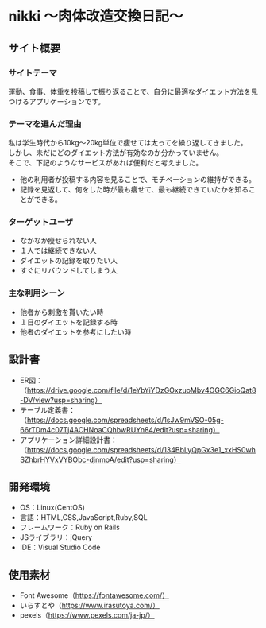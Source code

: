 # nikki 〜肉体改造交換日記〜

## サイト概要

### サイトテーマ
運動、食事、体重を投稿して振り返ることで、自分に最適なダイエット方法を見つけるアプリケーションです。

### テーマを選んだ理由
私は学生時代から10kg〜20kg単位で痩せては太ってを繰り返してきました。  
しかし、未だにどのダイエット方法が有効なのか分かっていません。  
そこで、下記のようなサービスがあれば便利だと考えました。  

- 他の利用者が投稿する内容を見ることで、モチベーションの維持ができる。
- 記録を見返して、何をした時が最も痩せて、最も継続できていたかを知ることができる。  

### ターゲットユーザ
- なかなか痩せられない人
- １人では継続できない人
- ダイエットの記録を取りたい人
- すぐにリバウンドしてしまう人

### 主な利用シーン
- 他者から刺激を貰いたい時
- １日のダイエットを記録する時
- 他者のダイエットを参考にしたい時
​

## 設計書
- ER図：  
（https://drive.google.com/file/d/1eYbYiYDzGOxzuoMbv4OGC6GioQat8-DV/view?usp=sharing）
- テーブル定義書：  
（https://docs.google.com/spreadsheets/d/1sJw9mVSO-05g-66rTDm4c07Tj4ACHNoaCQhbwRUYn84/edit?usp=sharing）
- アプリケーション詳細設計書：  
（https://docs.google.com/spreadsheets/d/134BbLyQpGx3e1_xxHS0whSZhbrHYVxVYBObc-djnmoA/edit?usp=sharing）
​
## 開発環境
- OS：Linux(CentOS)
- 言語：HTML,CSS,JavaScript,Ruby,SQL
- フレームワーク：Ruby on Rails
- JSライブラリ：jQuery
- IDE：Visual Studio Code
​
## 使用素材
- Font Awesome（https://fontawesome.com/）
- いらすとや（https://www.irasutoya.com/）
- pexels（https://www.pexels.com/ja-jp/）